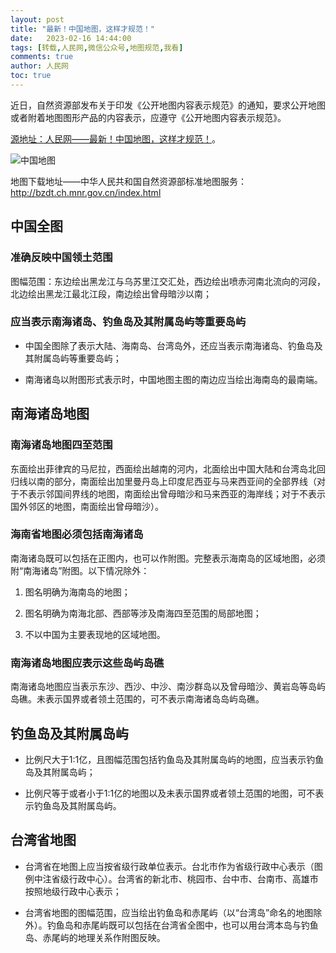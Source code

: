 ```yaml
---
layout: post
title: "最新！中国地图，这样才规范！"
date:   2023-02-16 14:44:00
tags: [转载,人民网,微信公众号,地图规范,我看]
comments: true
author: 人民网
toc: true
---
```


近日，自然资源部发布关于印发《公开地图内容表示规范》的通知，要求公开地图或者附着地图图形产品的内容表示，应遵守《公开地图内容表示规范》。

<!-- more -->

[源地址：人民网——最新！中国地图，这样才规范！](https://mp.weixin.qq.com/s/kX7_a8XJu8-WSyLpngmeJg)。

![中国地图](https://sbsm-1253499193.cos.ap-beijing.myqcloud.com/prototype/%E5%AF%B9%E5%BC%80/4o28b0625501ad13015501ad2bfc0696.jpg "中国地图")

地图下载地址——中华人民共和国自然资源部标准地图服务：<http://bzdt.ch.mnr.gov.cn/index.html>

## 中国全图

### 准确反映中国领土范围

图幅范围：东边绘出黑龙江与乌苏里江交汇处，西边绘出喷赤河南北流向的河段，北边绘出黑龙江最北江段，南边绘出曾母暗沙以南；

### 应当表示南海诸岛、钓鱼岛及其附属岛屿等重要岛屿

- 中国全图除了表示大陆、海南岛、台湾岛外，还应当表示南海诸岛、钓鱼岛及其附属岛屿等重要岛屿；

- 南海诸岛以附图形式表示时，中国地图主图的南边应当绘出海南岛的最南端。

## 南海诸岛地图

### 南海诸岛地图四至范围

东面绘出菲律宾的马尼拉，西面绘出越南的河内，北面绘出中国大陆和台湾岛北回归线以南的部分，南面绘出加里曼丹岛上印度尼西亚与马来西亚间的全部界线（对于不表示邻国间界线的地图，南面绘出曾母暗沙和马来西亚的海岸线；对于不表示国外邻区的地图，南面绘出曾母暗沙）。

### 海南省地图必须包括南海诸岛

南海诸岛既可以包括在正图内，也可以作附图。完整表示海南岛的区域地图，必须附“南海诸岛”附图。以下情况除外：

1. 图名明确为海南岛的地图；

2. 图名明确为南海北部、西部等涉及南海四至范围的局部地图；

3. 不以中国为主要表现地的区域地图。

### 南海诸岛地图应表示这些岛屿岛礁

南海诸岛地图应当表示东沙、西沙、中沙、南沙群岛以及曾母暗沙、黄岩岛等岛屿岛礁。未表示国界或者领土范围的，可不表示南海诸岛岛屿岛礁。

## 钓鱼岛及其附属岛屿

- 比例尺大于1∶1亿，且图幅范围包括钓鱼岛及其附属岛屿的地图，应当表示钓鱼岛及其附属岛屿；

- 比例尺等于或者小于1∶1亿的地图以及未表示国界或者领土范围的地图，可不表示钓鱼岛及其附属岛屿。

## 台湾省地图

- 台湾省在地图上应当按省级行政单位表示。台北市作为省级行政中心表示（图例中注省级行政中心）。台湾省的新北市、桃园市、台中市、台南市、高雄市按照地级行政中心表示；

- 台湾省地图的图幅范围，应当绘出钓鱼岛和赤尾屿（以“台湾岛”命名的地图除外）。钓鱼岛和赤尾屿既可以包括在台湾省全图中，也可以用台湾本岛与钓鱼岛、赤尾屿的地理关系作附图反映。
